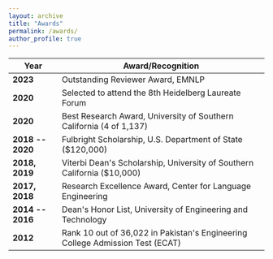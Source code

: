 ```yaml
---
layout: archive
title: "Awards"
permalink: /awards/
author_profile: true
---
```


| **Year**               | **Award/Recognition**                                                                                   |
|------------------------|---------------------------------------------------------------------------------------------------------|
| **2023**               | Outstanding Reviewer Award, EMNLP                                                                       |
| **2020**               | Selected to attend the 8th Heidelberg Laureate Forum                                                    |
| **2020**               | Best Research Award, University of Southern California (4 of 1,137)                                     |
| **2018 -- 2020**       | Fulbright Scholarship, U.S. Department of State ($120,000)                                              |
| **2018, 2019**         | Viterbi Dean's Scholarship, University of Southern California ($10,000)                                 |
| **2017, 2018**         | Research Excellence Award, Center for Language Engineering                                               |
| **2014 -- 2016**       | Dean's Honor List, University of Engineering and Technology                                             |
| **2012**               | Rank 10 out of 36,022 in Pakistan's Engineering College Admission Test (ECAT)                           |
